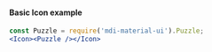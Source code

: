 #### Basic Icon example
```jsx
const Puzzle = require('mdi-material-ui').Puzzle;
<Icon><Puzzle /></Icon>
```